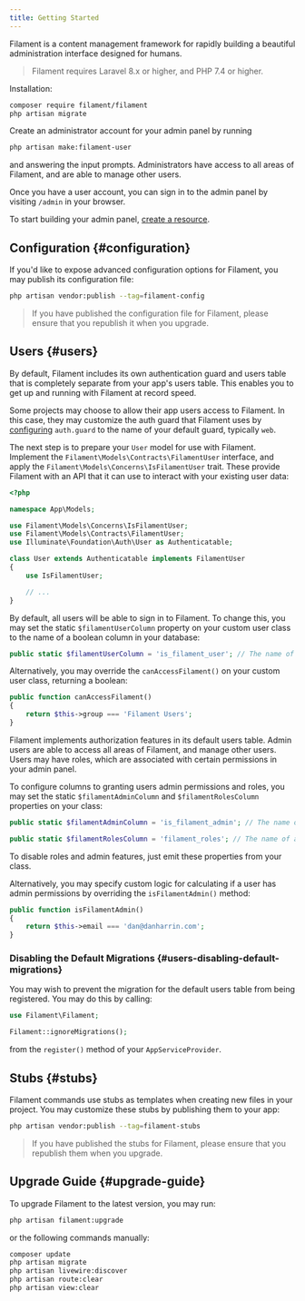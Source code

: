```yaml
---
title: Getting Started
---
```


<p class="lg:text-2xl">Filament is a content management framework for rapidly building a beautiful administration interface designed for humans.</p>

> Filament requires Laravel 8.x or higher, and PHP 7.4 or higher.

Installation:

```bash
composer require filament/filament
php artisan migrate
```

Create an administrator account for your admin panel by running

```bash
php artisan make:filament-user
```

and answering the input prompts. Administrators have access to all areas of Filament, and are able to manage other users.

Once you have a user account, you can sign in to the admin panel by visiting `/admin` in your browser.

To start building your admin panel, [create a resource](/docs/resources).

## Configuration {#configuration}

If you'd like to expose advanced configuration options for Filament, you may publish its configuration file:

```bash
php artisan vendor:publish --tag=filament-config
```

> If you have published the configuration file for Filament, please ensure that you republish it when you upgrade.

## Users {#users}

By default, Filament includes its own authentication guard and users table that is completely separate from your app's users table. This enables you to get up and running with Filament at record speed.

Some projects may choose to allow their app users access to Filament. In this case, they may customize the auth guard that Filament uses by [configuring](#configuration) `auth.guard` to the name of your default guard, typically `web`.

The next step is to prepare your `User` model for use with Filament. Implement the `Filament\Models\Contracts\FilamentUser` interface, and apply the `Filament\Models\Concerns\IsFilamentUser` trait. These provide Filament with an API that it can use to interact with your existing user data:

```php
<?php

namespace App\Models;

use Filament\Models\Concerns\IsFilamentUser;
use Filament\Models\Contracts\FilamentUser;
use Illuminate\Foundation\Auth\User as Authenticatable;

class User extends Authenticatable implements FilamentUser
{
    use IsFilamentUser;

    // ...
}
```

By default, all users will be able to sign in to Filament. To change this, you may set the static `$filamentUserColumn` property on your custom user class to the name of a boolean column in your database:

```php
public static $filamentUserColumn = 'is_filament_user'; // The name of a boolean column in your database.
```

Alternatively, you may override the `canAccessFilament()` on your custom user class, returning a boolean:

```php
public function canAccessFilament()
{
    return $this->group === 'Filament Users';
}
```

Filament implements authorization features in its default users table. Admin users are able to access all areas of Filament, and manage other users. Users may have roles, which are associated with certain permissions in your admin panel.

To configure columns to granting users admin permissions and roles, you may set the static `$filamentAdminColumn` and `$filamentRolesColumn` properties on your class:

```php
public static $filamentAdminColumn = 'is_filament_admin'; // The name of a boolean column in your database.

public static $filamentRolesColumn = 'filament_roles'; // The name of a JSON column in your database.
```

To disable roles and admin features, just emit these properties from your class.

Alternatively, you may specify custom logic for calculating if a user has admin permissions by overriding the `isFilamentAdmin()` method:

```php
public function isFilamentAdmin()
{
    return $this->email === 'dan@danharrin.com';
}
```

### Disabling the Default Migrations {#users-disabling-default-migrations}

You may wish to prevent the migration for the default users table from being registered. You may do this by calling:

```php
use Filament\Filament;

Filament::ignoreMigrations();
```

from the `register()` method of your `AppServiceProvider`.

## Stubs {#stubs}

Filament commands use stubs as templates when creating new files in your project. You may customize these stubs by publishing them to your app:

```bash
php artisan vendor:publish --tag=filament-stubs
```

> If you have published the stubs for Filament, please ensure that you republish them when you upgrade.

## Upgrade Guide {#upgrade-guide}

To upgrade Filament to the latest version, you may run:

```bash
php artisan filament:upgrade
```

or the following commands manually:

```bash
composer update
php artisan migrate
php artisan livewire:discover
php artisan route:clear
php artisan view:clear
```
